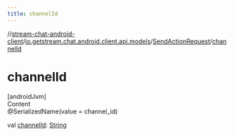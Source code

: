 ```yaml
---
title: channelId
---
```

//[stream-chat-android-client](../../../index.md)/[io.getstream.chat.android.client.api.models](../index.md)/[SendActionRequest](index.md)/[channelId](channelId.md)



# channelId  
[androidJvm]  
Content  
@SerializedName(value = channel_id)  
  
val [channelId](channelId.md): [String](https://kotlinlang.org/api/latest/jvm/stdlib/kotlin/-string/index.html)  




